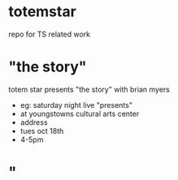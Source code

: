 # totemstar
repo for TS related work

# "the story"
 totem star presents "the story" with brian myers
 
- eg: saturday night live "presents"
- at youngstowns cultural arts center
- address
- tues oct 18th
- 4-5pm
    
    

# "
